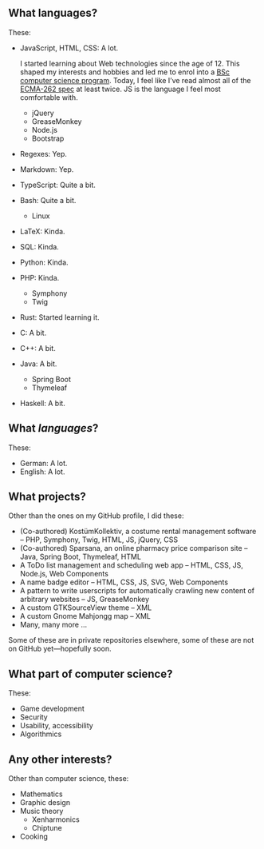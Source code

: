 ## What languages?

These:

* JavaScript, HTML, CSS: A lot.
  
  I started learning about Web technologies since the age of 12.
  This shaped my interests and hobbies and led me to enrol into a [BSc computer science program](https://github.com/SebastianSimon/SebastianSimon/wiki/My-BSc-computer-science-degree).
  Today, I feel like I’ve read almost all of the [ECMA-262 spec](https://tc39.es/ecma262/) at least twice.
  JS is the language I feel most comfortable with.

  * jQuery
  * GreaseMonkey
  * Node.js
  * Bootstrap
* Regexes: Yep.
* Markdown: Yep.
* TypeScript: Quite a bit.
* Bash: Quite a bit.
  * Linux
* LaTeX: Kinda.
* SQL: Kinda.
* Python: Kinda.
* PHP: Kinda.
  * Symphony
  * Twig
* Rust: Started learning it.
* C: A bit.
* C++: A bit.
* Java: A bit.
  * Spring Boot
  * Thymeleaf
* Haskell: A bit.

## What _languages_?

These:

* German: A lot.
* English: A lot.

## What projects?

Other than the ones on my GitHub profile, I did these:

* (Co-authored) KostümKollektiv, a costume rental management software – PHP, Symphony, Twig, HTML, JS, jQuery, CSS
* (Co-authored) Sparsana, an online pharmacy price comparison site – Java, Spring Boot, Thymeleaf, HTML
* A ToDo list management and scheduling web app – HTML, CSS, JS, Node.js, Web Components
* A name badge editor – HTML, CSS, JS, SVG, Web Components
* A pattern to write userscripts for automatically crawling new content of arbitrary websites – JS, GreaseMonkey
* A custom GTKSourceView theme – XML
* A custom Gnome Mahjongg map – XML
* Many, many more …

Some of these are in private repositories elsewhere, some of these are not on GitHub yet—hopefully soon.

## What part of computer science?

These:

* Game development
* Security
* Usability, accessibility
* Algorithmics

## Any other interests?

Other than computer science, these:

* Mathematics
* Graphic design
* Music theory
  * Xenharmonics
  * Chiptune
* Cooking
